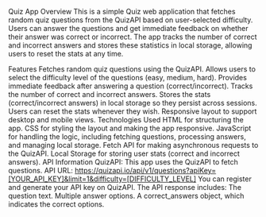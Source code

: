 Quiz App
Overview
This is a simple Quiz web application that fetches random quiz questions from the QuizAPI based on user-selected difficulty. Users can answer the questions and get immediate feedback on whether their answer was correct or incorrect. The app tracks the number of correct and incorrect answers and stores these statistics in local storage, allowing users to reset the stats at any time.

Features
Fetches random quiz questions using the QuizAPI.
Allows users to select the difficulty level of the questions (easy, medium, hard).
Provides immediate feedback after answering a question (correct/incorrect).
Tracks the number of correct and incorrect answers.
Stores the stats (correct/incorrect answers) in local storage so they persist across sessions.
Users can reset the stats whenever they wish.
Responsive layout to support desktop and mobile views.
Technologies Used
HTML for structuring the app.
CSS for styling the layout and making the app responsive.
JavaScript for handling the logic, including fetching questions, processing answers, and managing local storage.
Fetch API for making asynchronous requests to the QuizAPI.
Local Storage for storing user stats (correct and incorrect answers).
API Information
QuizAPI: This app uses the QuizAPI to fetch questions.
API URL: https://quizapi.io/api/v1/questions?apiKey=[YOUR_API_KEY]&limit=1&difficulty=[DIFFICULTY_LEVEL]
You can register and generate your API key on QuizAPI.
The API response includes:
The question text.
Multiple answer options.
A correct_answers object, which indicates the correct options.
